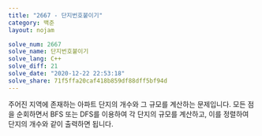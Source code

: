 ```yaml
---
title: "2667 - 단지번호붙이기"
category: 백준
layout: nojam

solve_num: 2667
solve_name: 단지번호붙이기
solve_lang: C++
solve_diff: 21
solve_date: "2020-12-22 22:53:18"
solve_share: 71f5ffa20caf418b859df88dff5bf94d
---
```


주어진 지역에 존재하는 아파트 단지의 개수와 그 규모를 계산하는 문제입니다. 모든 점을 순회하면서 BFS 또는 DFS를 이용하여 각 단지의 규모를 계산하고, 이를 정렬하여 단지의 개수와 같이 출력하면 됩니다.
